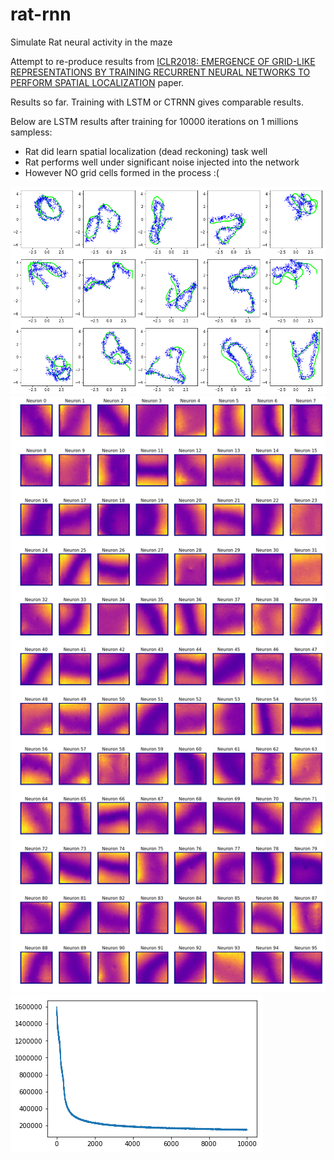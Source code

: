 # rat-rnn
Simulate Rat neural activity in the maze

Attempt to re-produce results from [ICLR2018: EMERGENCE OF GRID-LIKE REPRESENTATIONS BY TRAINING RECURRENT NEURAL NETWORKS TO PERFORM SPATIAL LOCALIZATION](https://openreview.net/pdf?id=B17JTOe0-) paper.


Results so far. Training with LSTM or CTRNN gives comparable results.

Below are LSTM results after training for 10000 iterations on 1 millions sampless:
* Rat did learn spatial localization (dead reckoning) task well
* Rat performs well under significant noise injected into the network
* However NO grid cells formed in the process :(

![paths](images/lstm_paths.png "Dead reckoning results after training for 10000 iterations")
![paths](images/lstm_neuron_activation.png "Neuron activation after training for 10000 iterations")
![loss](images/lstm_loss.png "Loss after 10000 iterations")
